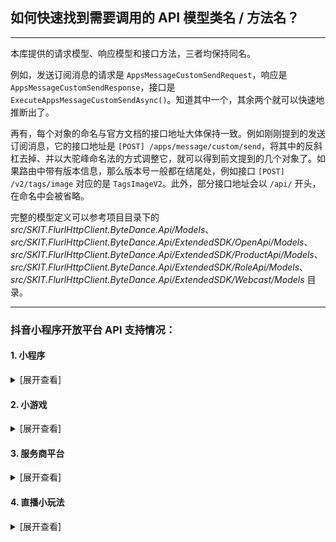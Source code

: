 ﻿## 如何快速找到需要调用的 API 模型类名 / 方法名？

---

本库提供的请求模型、响应模型和接口方法，三者均保持同名。

例如，发送订阅消息的请求是 `AppsMessageCustomSendRequest`，响应是 `AppsMessageCustomSendResponse`，接口是 `ExecuteAppsMessageCustomSendAsync()`。知道其中一个，其余两个就可以快速地推断出了。

再有，每个对象的命名与官方文档的接口地址大体保持一致。例如刚刚提到的发送订阅消息，它的接口地址是 `[POST] /apps/message/custom/send`，将其中的反斜杠去掉、并以大驼峰命名法的方式调整它，就可以得到前文提到的几个对象了。如果路由中带有版本信息，那么版本号一般都在结尾处，例如接口 `[POST] /v2/tags/image` 对应的是 `TagsImageV2`。此外，部分接口地址会以 `/api/` 开头，在命名中会被省略。

完整的模型定义可以参考项目目录下的 _src/SKIT.FlurlHttpClient.ByteDance.Api/Models_、_src/SKIT.FlurlHttpClient.ByteDance.Api/ExtendedSDK/OpenApi/Models_、_src/SKIT.FlurlHttpClient.ByteDance.Api/ExtendedSDK/ProductApi/Models_、_src/SKIT.FlurlHttpClient.ByteDance.Api/ExtendedSDK/RoleApi/Models_、_src/SKIT.FlurlHttpClient.ByteDance.Api/ExtendedSDK/Webcast/Models_ 目录。

---

### 抖音小程序开放平台 API 支持情况：

#### 1. 小程序

<details>

<summary>[展开查看]</summary>

|     |                 抖音 API                  |                备注                |
| :-: | :---------------------------------------: | :--------------------------------: |
|  ×  |            <del>联合授权</del>            | 异构协议，请使用 `DouyinOpen` 模块 |
|  ×  | <del>接口调用凭证：经营能力调用凭证</del> | 异构协议，请使用 `DouyinOpen` 模块 |
|  ×  | <del>接口调用凭证：用户授权调用凭证</del> | 异构协议，请使用 `DouyinOpen` 模块 |
|  √  |     接口调用凭证：非用户授权调用凭证      |                                    |
|  √  |                   登录                    |                                    |
|  √  |           小程序码与小程序链接            |                                    |
|  √  |                Web 化接入                 |                                    |
|  ×  |           <del>私聊和群聊</del>           | 异构协议，请使用 `DouyinOpen` 模块 |
|  ×  |            <del>解决方案</del>            | 异构协议，请使用 `DouyinOpen` 模块 |
|  √  |                 线索组件                  |                                    |
|  √  |                 隐私协议                  |                                    |
|  √  |               直播预约能力                |                                    |
|  √  |                 视频能力                  |                                    |
|  √  |                 搜索能力                  |                                    |
|  √  |                 任务能力                  |                                    |
|  √  |                   电商                    |                                    |
|  ×  |            <del>生活服务</del>            |              _开发中_              |
|  √  |                 短剧行业                  |                                    |
|  √  |                 用户信息                  |                                    |
|  √  |                   分享                    |                                    |
|  √  |                   客服                    |                                    |
|  ×  |            <del>交易工具</del>            |              _开发中_              |
|  ×  |            <del>小程序券</del>            |              _开发中_              |
|  ×  |            <del>交易系统</del>            |              _开发中_              |
|  √  |                 内容安全                  |                                    |
|  √  |             泛知识：角色系统              |                                    |
|  √  |              泛知识：课程库               |                                    |
|  √  |                 担保支付                  |                                    |
|  √  |                   评价                    |                                    |
|  √  |          其他：直播间自定义封面           |                                    |
|  √  |  其他：抖音开放平台与小程序视频打通能力   |                                    |
|  √  |              其他：上传资源               |                                    |
|  √  |                 订阅消息                  |                                    |
|  √  |              小程序推广计划               |                                    |
|  √  |                   挂载                    |                                    |
|  √  |                   分发                    |                                    |
|  ×  |            <del>数据分析</del>            |              _开发中_              |
|  √  |                 服务类目                  |                                    |
|  √  |                直播间能力                 |                                    |
|  √  |               抖音开放能力                |                                    |
|  √  |              页面结构自定义               |                                    |
|  √  |              普通二维码绑定               |                                    |
|  √  |                抖音号绑定                 |                                    |
|  √  |                  流量主                   |                                    |
|  √  |                 抖店绑定                  |                                    |

</details>

#### 2. 小游戏

<details>

<summary>[展开查看]</summary>

|     |   抖音 API   | 备注 |
| :-: | :----------: | :--: |
|  √  | 接口调用凭证 |      |
|  √  |     登录     |      |
|  √  |   数据缓存   |      |
|  √  |    二维码    |      |
|  √  |   订阅消息   |      |

</details>

#### 3. 服务商平台

<details>

<summary>[展开查看]</summary>

|     |               抖音 API               |   备注   |
| :-: | :----------------------------------: | :------: |
|  √  |        代开发小程序：上传资源        |          |
|  √  |          代开发小程序：授权          |          |
|  √  |          代开发小程序：域名          |          |
|  √  |        代开发小程序：模板管理        |          |
|  √  |    代开发小程序：代商家管理小程序    |          |
|  √  | 代开发小程序：代商家入驻抖音开放平台 |          |
|  ×  |  <del>代开发生活服务商家应用</del>   | _开发中_ |

</details>

#### 4. 直播小玩法

<details>

<summary>[展开查看]</summary>

|     | 抖音 API | 备注 |
| :-: | :------: | :--: |
|  √  | 直播能力 |      |
